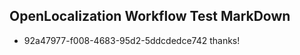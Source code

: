 ## OpenLocalization Workflow Test MarkDown
* 92a47977-f008-4683-95d2-5ddcdedce742 
thanks!<!--HONumber=Mar16_HO2-->
